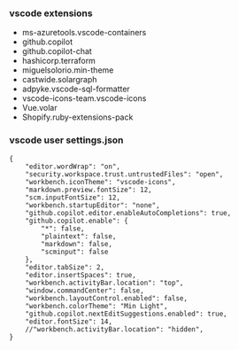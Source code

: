 ### vscode extensions
- ms-azuretools.vscode-containers
- github.copilot
- github.copilot-chat
- hashicorp.terraform
- miguelsolorio.min-theme
- castwide.solargraph
- adpyke.vscode-sql-formatter
- vscode-icons-team.vscode-icons
- Vue.volar
- Shopify.ruby-extensions-pack

    
### vscode user settings.json
    {
        "editor.wordWrap": "on",
        "security.workspace.trust.untrustedFiles": "open",
        "workbench.iconTheme": "vscode-icons",
        "markdown.preview.fontSize": 12,
        "scm.inputFontSize": 12,
        "workbench.startupEditor": "none",
        "github.copilot.editor.enableAutoCompletions": true,
        "github.copilot.enable": {
            "*": false,
            "plaintext": false,
            "markdown": false,
            "scminput": false
        },
        "editor.tabSize": 2,
        "editor.insertSpaces": true,
        "workbench.activityBar.location": "top",
        "window.commandCenter": false,
        "workbench.layoutControl.enabled": false,
        "workbench.colorTheme": "Min Light",
        "github.copilot.nextEditSuggestions.enabled": true,
        "editor.fontSize": 14,
        //"workbench.activityBar.location": "hidden",
    }
